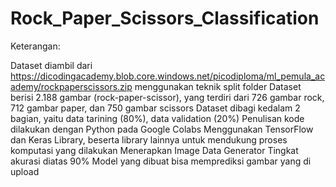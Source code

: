 # Rock_Paper_Scissors_Classification
Keterangan:

Dataset diambil dari https://dicodingacademy.blob.core.windows.net/picodiploma/ml_pemula_academy/rockpaperscissors.zip
menggunakan teknik split folder
Dataset berisi 2.188 gambar (rock-paper-scissor), yang terdiri dari 726 gambar rock, 712 gambar paper, dan 750 gambar scissors
Dataset dibagi kedalam 2 bagian, yaitu data tarining (80%), data validation (20%)
Penulisan kode dilakukan dengan Python pada Google Colabs
Menggunakan TensorFlow dan Keras Library, beserta library lainnya untuk mendukung proses komputasi yang dilakukan
Menerapkan Image Data Generator
Tingkat akurasi diatas 90%
Model yang dibuat bisa memprediksi gambar yang di upload
